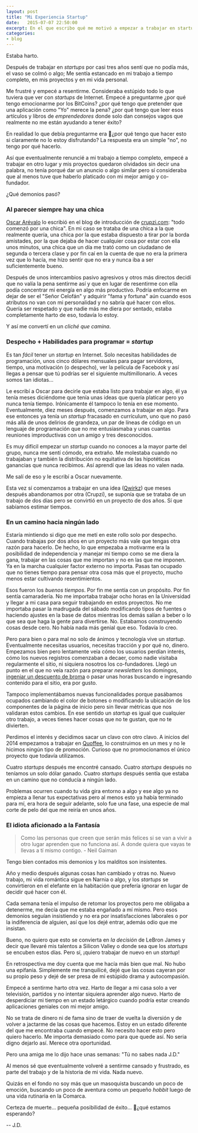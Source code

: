 ```yaml
---
layout: post
title: "Mi Experiencia Startup"
date:   2015-07-07 22:50:00
excerpt: En el que escribo qué me motivó a empezar a trabajar en startups, qué me desmotivó a descontinuar mi trabajo y qué pasa después.
categories:
- blog
---
```

Estaba harto.

Después de trabajar en *startups* por casi tres años sentí que no podía más, el vaso se colmó o algo; Me sentía estancado en mi trabajo a tiempo completo, en mis proyectos y en mi vida personal.

Me frustré y empecé a resentirme. Consideraba estúpido todo lo que tuviera que ver con *startups* de Internet. Empecé a preguntarme ¿por qué tengo emocionarme por los BitCoins? ¿por qué tengo que pretender que una aplicación como "Yo" merece la pena? ¿por qué tengo que leer esos artículos y libros de *emprendedores* donde solo dan consejos vagos que realmente no me están ayudando a tener éxito?

En realidad lo que debía preguntarme era ¿por qué tengo que hacer esto si claramente no lo estoy disfrutando? La respuesta era un simple "no", no tengo por qué hacerlo.

Así que eventualmente renuncié a mi trabajo a tiempo completo, empecé a trabajar en otro lugar y mis proyectos quedaron olvidados sin decir una palabra, no tenía porqué dar un anuncio o algo similar pero sí consideraba que al menos tuve que haberlo platicado con mi mejor amigo y co-fundador.

¿Qué demonios pasó?

### Al parecer siempre hay una chica

[Oscar Arévalo](https://www.twitter.com/oscaroarevalo) lo escribió en el blog de introducción de [crupzi.com](http://www.crupzi.com): "todo comenzó por una chica". En mi caso se trataba de una chica a la que realmente quería, una chica por la que estaba dispuesto a tirar por la borda amistades, por la que dejaba de hacer cualquier cosa por estar con ella unos minutos, una chica que un día me trató como un ciudadano de segunda o tercera clase y por fin caí en la cuenta de que no era la primera vez que lo hacía, me hizo sentir que no era y nunca iba a ser suficientemente bueno.

Después de unos intercambios pasivo agresivos y otros más directos decidí que no valía la pena sentirme así y que en lugar de resentirme con ella podía concentrar mi energía en algo más productivo. Podría enfocarme en dejar de ser el "Señor Celofán" y adquirir "fama y fortuna" aún cuando esos atributos no van con mi personalidad y no sabría qué hacer con ellos. Quería ser respetado y que nadie más me diera por sentado, estaba completamente harto de eso, todavía lo estoy. 

Y así me convertí en un *cliché que camina*.

### Despecho + Habilidades para programar = *startup*

Es tan *fácil* tener un *startup* en Internet. Solo necesitas habilidades de programación, unos cinco dólares mensuales para pagar servidores, tiempo, una motivación (o despecho), ver la película de Facebook y así llegas a pensar que tú podrías ser el siguiente multimillonario. A veces somos tan idiotas...

Le escribí a Oscar para decirle que estaba listo para trabajar en algo, él ya tenía meses diciéndome que tenía unas ideas que quería platicar pero yo nunca tenía tiempo. Irónicamente él tampoco lo tenía en ese momento. Eventualmente, diez meses después, comenzamos a trabajar en algo. Para ese entonces ya tenía un *startup* fracasado en currículum, uno que no pasó más allá de unos delirios de grandeza, un par de líneas de código en un lenguaje de programación que no me entusiasmaba y unas cuantas reuniones improductivas con un amigo y tres desconocidos. 

Es muy difícil empezar un *startup* cuando no conoces a la mayor parte del grupo, nunca me sentí cómodo, era extraño. Me molestaba cuando no trabajaban y también la distribución no equitativa de las hipotéticas ganancias que nunca recibimos. Así aprendí que las ideas no valen nada. 

Me salí de eso y le escribí a Oscar nuevamente.

Esta vez sí comenzamos a trabajar en una idea ([Qwirkz](http://www.qwirkz.com)) que meses después abandonamos por otra (Crupzi), se suponía que se trataba de un trabajo de dos días pero se convirtió en un proyecto de dos años. Sí que sabíamos estimar tiempos.

### En un camino hacia ningún lado

Estaría mintiendo si digo que me metí en este rollo solo por despecho. Cuando trabajas por dos años en un proyecto más vale que tengas otra razón para hacerlo. De hecho, lo que empezaba a motivarme era la posibilidad de independencia y manejar mi tiempo como se me diera la gana, trabajar en las cosas que me importan y no en las que me imponen. Ya en la marcha cualquier factor externo no importa. Pasas tan ocupado que no tienes tiempo para pensar otra cosa más que el proyecto, mucho menos estar cultivando resentimientos. 

Esos fueron los *buenos tiempos*. Por fin me sentía con un propósito. Por fin sentía camaradería. No me importaba trabajar ocho horas en la Universidad y llegar a mi casa para seguir trabajando en estos proyectos. No me importaba pasar la madrugada del sábado modificando tipos de fuentes o haciendo ajustes en la base de datos mientras los demás salían a beber o lo que sea que haga la gente para divertirse. No. Estabamos construyendo cosas desde cero. No había nada más genial que eso. Todavía lo creo.

Pero para bien o para mal no solo de ánimos y tecnología vive un *startup*. Eventualmente necesitas usuarios, necesitas tracción y por qué no, dinero. Empezamos bien pero lentamente veía cómo los usuarios perdían interés, cómo los nuevos registros comenzaban a decaer, como nadie visitaba regularmente el sitio, ni siquiera nosotros los co-fundadores. Llegó un punto en el que no veía razón para preparar *newsletters* los domingos, [ingeniar un descuento de broma](http://www.crupzi.com/descuentos/f/cruceros-reales-de-naboo-vacaciones-todo-incluido-en-kashyyyk/) o pasar unas horas buscando e ingresando contenido para el sitio, era por gusto.

Tampoco implementábamos nuevas funcionalidades porque pasábamos ocupados cambiando el color de botones o modificando la ubicación de los componentes de la página de inicio pero sin llevar métricas que nos validaran estos cambios. En ese sentido un *startup* es igual que cualquier otro trabajo, a veces tienes hacer cosas que no te gustan, que no te divierten.

Perdimos el interés y decidimos sacar un clavo con otro clavo. A inicios del 2014 empezamos a trabajar en [Quoffee](https://medium.com/quoffees-blog/quoffee-com-learn-more-a02ca4bafe0f), lo construimos en un mes y no le hicimos ningún tipo de promoción. Curioso que no promocionamos el único proyecto que todavía utilizamos.

Cuatro *startups* después me encontré cansado. Cuatro *startups* después no teníamos un solo dólar ganado. Cuatro *startups* después sentía que estaba en un camino que no conducía a ningún lado.

Problemas ocurren cuando tu vida gira entorno a algo y ese algo ya no empieza a llenar tus expectativas pero al menos esto ya había terminado para mí, era hora de seguir adelante, solo fue una fase, una especie de mal corte de pelo del que me reiría en unos años.

### El idiota aficionado a la Fantasía

> Como las personas que creen que serán más felices si se van a vivir a otro lugar aprenden que no funciona así. A donde quiera que vayas te llevas a tí mismo contigo. - Neil Gaiman

Tengo bien contados mis demonios y los malditos son insistentes.

Año y medio después algunas cosas han cambiado y otras no. Nuevo trabajo, mi vida romántica sigue en Narnia o algo, y los *startups* se convirtieron en el elefante en la habitación que prefería ignorar en lugar de decidir qué hacer con él. 

Cada semana tenía el impulso de retomar los proyectos pero me obligaba a detenerme, me decía que me estaba engañado a mí mismo. Pero esos demonios seguían insistiendo y no era por insatisfacciones laborales o por la indiferencia de alguien, así que los dejé entrar, además odio que me insistan.

Bueno, no quiero que esto se convierta en *la decisión* de LeBron James y decir que llevaré mis talentos a Silicon Valley o donde sea que los *startups* se encuben estos días. Pero sí, ¡quiero trabajar de nuevo en un *startup*!

En retrospectiva me doy cuenta que me hacía más bien que mal. No hubo una epifanía. Simplemente me tranquilicé, dejé que las cosas cayeran por su propio peso y dejé de ser presa de mi estúpido drama y autocompasión.

Empecé a sentirme harto otra vez. Harto de llegar a mi casa solo a ver televisión, partidos y no intentar siquiera aprender algo nuevo. Harto de desperdiciar mi tiempo en un estado letárgico cuando podría estar creando aplicaciones geniales con mi mejor amigo. 

No se trata de dinero ni de fama sino de traer de vuelta la diversión y de volver a jactarme de las cosas que hacemos. Estoy en un estado diferente del que me encontraba cuando empecé. No necesito hacer esto pero quiero hacerlo. Me importa demasiado como para que quede así. No seria digno dejarlo así. Merece otra oportunidad.

Pero una amiga me lo dijo hace unas semanas: "Tú no sabes nada J.D."

Al menos sé que eventualmente volveré a sentirme cansado y frustrado, es parte del trabajo y de la historia de mi vida. Nada nuevo.

Quizás en el fondo no soy más que un masoquista buscando un poco de emoción, buscando un poco de aventura como un pequeño *hobbit* luego de una vida rutinaria en la Comarca. 

Certeza de muerte... pequeña posibilidad de éxito... ¿qué estamos esperando?

--
J.D.
